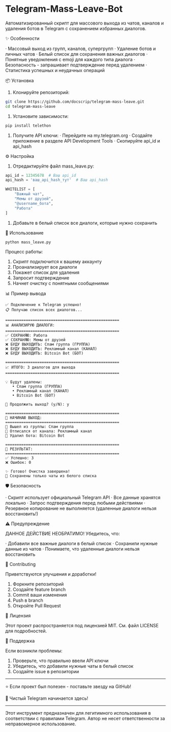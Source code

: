# Telegram-Mass-Leave-Bot
Автоматизированный скрипт для массового выхода из чатов, каналов и удаления ботов в Telegram с сохранением избранных диалогов.

✨ Особенности

· Массовый выход из групп, каналов, супергрупп
· Удаление ботов и личных чатов
· Белый список для сохранения важных диалогов
· Понятные уведомления с emoji для каждого типа диалога
· Безопасность - запрашивает подтверждение перед удалением
· Статистика успешных и неудачных операций

📦 Установка

1. Клонируйте репозиторий:

```bash
git clone https://github.com/docscrip/telegram-mass-leave.git
cd telegram-mass-leave
```

1. Установите зависимости:

```bash
pip install telethon
```

1. Получите API ключи:
   · Перейдите на my.telegram.org
   · Создайте приложение в разделе API Development Tools
   · Скопируйте api_id и api_hash

⚙️ Настройка

1. Отредактируйте файл mass_leave.py:

```python
api_id = 12345678  # Ваш api_id
api_hash = 'ваш_api_hash_тут'  # Ваш api_hash

WHITELIST = [
    "Важный чат",
    "Мемы от друзей",
    "@username_бота",
    "Работа"
]
```

1. Добавьте в белый список все диалоги, которые нужно сохранить

🚀 Использование

```bash
python mass_leave.py
```

Процесс работы:

1. Скрипт подключится к вашему аккаунту
2. Проанализирует все диалоги
3. Покажет список для удаления
4. Запросит подтверждение
5. Начнет очистку с понятными сообщениями

📊 Пример вывода

```
✅ Подключение к Telegram успешно!
📋 Получаю список всех диалогов...

==================================================
📊 АНАЛИЗИРУЮ ДИАЛОГИ:
==================================================
✅ СОХРАНЯЮ: Работа
✅ СОХРАНЯЮ: Мемы от друзей
❌ БУДУ ВЫХОДИТЬ: Спам группа (ГРУППА)
❌ БУДУ ВЫХОДИТЬ: Рекламный канал (КАНАЛ)
❌ БУДУ ВЫХОДИТЬ: Bitcoin Bot (БОТ)

==================================================
📈 ИТОГО: 3 диалогов для выхода
==================================================

💡 Будут удалены:
   • Спам группа (ГРУППА)
   • Рекламный канал (КАНАЛ)
   • Bitcoin Bot (БОТ)

🚀 Продолжить выход? (y/N): y

==================================================
🚪 НАЧИНАЮ ВЫХОД:
==================================================
👥 Вышел из группы: Спам группа
📢 Отписался от канала: Рекламный канал
🤖 Удалил бота: Bitcoin Bot

==================================================
🎯 РЕЗУЛЬТАТ:
==================================================
✅ Успешно: 3
❌ Ошибок: 0

✨ Готово! Очистка завершена!
💾 Сохранены только чаты из белого списка
```

🛡️ Безопасность

· Скрипт использует официальный Telegram API
· Все данные хранятся локально
· Запрос подтверждения перед любыми действиями
· Резервное копирование не выполняется (удаленные диалоги нельзя восстановить!)

⚠️ Предупреждение

ДАННОЕ ДЕЙСТВИЕ НЕОБРАТИМО!
Убедитесь, что:

· Добавили все важные диалоги в белый список
· Сохранили нужные данные из чатов
· Понимаете, что удаленные диалоги нельзя восстановить

🤝 Contributing

Приветствуются улучшения и доработки!

1. Форкните репозиторий
2. Создайте feature branch
3. Commit ваши изменения
4. Push в branch
5. Откройте Pull Request

📄 Лицензия

Этот проект распространяется под лицензией MIT. См. файл LICENSE для подробностей.

💬 Поддержка

Если возникли проблемы:

1. Проверьте, что правильно ввели API ключи
2. Убедитесь, что добавили нужные чаты в белый список
3. Создайте issue в репозитории

---

⭐ Если проект был полезен - поставьте звезду на GitHub!

🚀 Чистый Telegram начинается здесь!

---

Этот инструмент предназначен для легитимного использования в соответствии с правилами Telegram. Автор не несет ответственности за неправомерное использование.